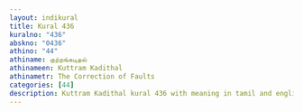 ```yaml
---
layout: indikural
title: Kural 436
kuralno: "436"
abskno: "0436"
athino: "44"
athiname: குற்றங்கடிதல்
athinameen: Kuttram Kadithal
athinametr: The Correction of Faults
categories: [44]
description: Kuttram Kadithal kural 436 with meaning in tamil and english 
---
```


